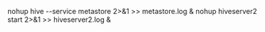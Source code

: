 nohup  hive --service metastore 2>&1  >> metastore.log  &
nohup  hiveserver2 start 2>&1 >> hiveserver2.log & 